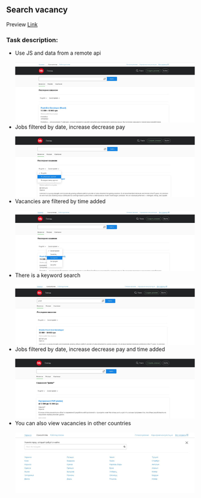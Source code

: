 ## Search vacancy
Preview [Link](https://kirill8210.github.io/search_vacancy/)
### Task description:
- Use JS and data from a remote api<br><br>
![Screens_1](img/Screens_1.jpg)
- Jobs filtered by date, increase decrease pay<br><br>
![Screens_2](img/Screens_4.jpg)
- Vacancies are filtered by time added<br><br>
![Screens_3](img/Screens_5.jpg)
- There is a keyword search<br><br>
![Screens_4](img/Screens_3.jpg)
- Jobs filtered by date, increase decrease pay and time added<br><br>
![Screens_5](img/Screens_2.jpg)
- You can also view vacancies in other countries<br><br>
![Screens_6](img/Screens_6.jpg)